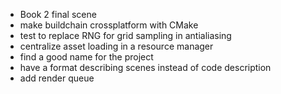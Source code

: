 
- Book 2 final scene
- make buildchain crossplatform with CMake
- test to replace RNG for grid sampling in antialiasing
- centralize asset loading in a resource manager
- find a good name for the project
- have a format describing scenes instead of code description
- add render queue